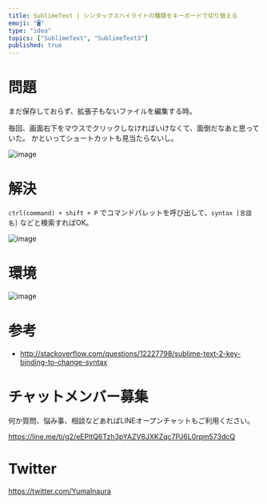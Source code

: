 ```yaml
---
title: SublimeText | シンタックスハイライトの種類をキーボードで切り替える
emoji: "🖥"
type: "idea"
topics: ["SublimeText", "SublimeText3"]
published: true
---
```


# 問題

まだ保存しておらず、拡張子もないファイルを編集する時。

毎回、画面右下をマウスでクリックしなければいけなくて、面倒だなあと思っていた。
かといってショートカットも見当たらないし。

![image](https://qiita-image-store.s3.amazonaws.com/0/89618/37ca9ae8-a33e-2536-6a14-2d39149643d0.png)

# 解決

`ctrl(command) + shift + P` でコマンドパレットを呼び出して、`syntax [言語名]` などと検索すればOK。

![image](https://qiita-image-store.s3.amazonaws.com/0/89618/a40c2c3a-4679-dae2-4a39-55a1e0ad9559.png)

# 環境

![image](https://qiita-image-store.s3.amazonaws.com/0/89618/1f81b5b8-2e57-03c8-7266-294193ec63c6.png)

# 参考

- http://stackoverflow.com/questions/12227798/sublime-text-2-key-binding-to-change-syntax








<!-- Update From Qiita API -->

# チャットメンバー募集


何か質問、悩み事、相談などあればLINEオープンチャットもご利用ください。

https://line.me/ti/g2/eEPltQ6Tzh3pYAZV8JXKZqc7PJ6L0rpm573dcQ





# Twitter


https://twitter.com/YumaInaura


<!-- Update From Qiita API -->


